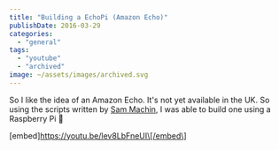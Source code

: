 ```yaml
---
title: "Building a EchoPi (Amazon Echo)"
publishDate: 2016-03-29
categories: 
  - "general"
tags: 
  - "youtube"
  - "archived"
image: ~/assets/images/archived.svg
---
```


So I like the idea of an Amazon Echo. It's not yet available in the UK. So using the scripts written by [Sam Machin](https://sammachin.com/), I was able to build one using a Raspberry Pi 🙂

\[embed\]https://youtu.be/lev8LbFneUI\[/embed\]

